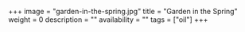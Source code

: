 +++
image = "garden-in-the-spring.jpg"
title = "Garden in the Spring"
weight = 0
description = ""
availability = ""
tags = ["oil"]
+++
